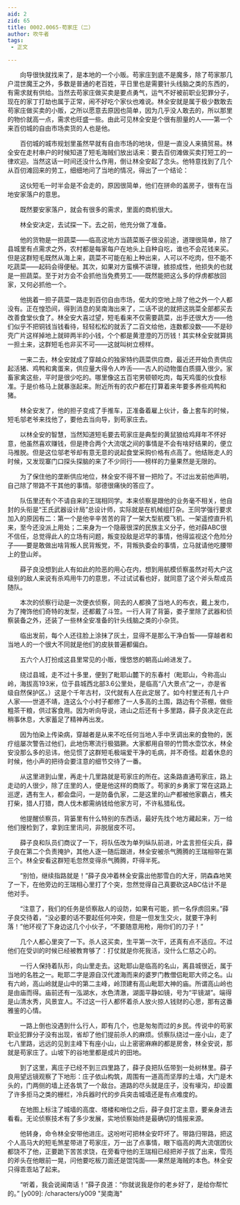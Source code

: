 ```yaml
---
aid: 2
zid: 65
title: 0002.0065-苟家庄（二）
author: 吹牛者
tags: 
 - 正文

---
```




　　向导很快就找来了，是本地的一个小贩。苟家庄到底不是魔多，除了苟家那几户混世魔王之外，多数是普通的老百姓，平日里也是需要针头线脑之类的东西的，有需求就有供给。当然去苟家庄做买卖是要点勇气，运气不好被前职业犯罪分子，现在的家丁打劫也属于正常，闹不好吃个家伙也难说。林全安就是属于极少数敢去苟家庄做买卖的小贩，之所以愿意去原因也简单，因为几乎没人敢去的，所以那里的物价就高一点，需求也旺盛一些。由此可见林全安是个很有胆量的人——第一个来百仞城的自由市场卖货的人也是他。

　　百仞城的城市规划里虽然早就有自由市场的地块，但是一直没人来搞贸易。林全安在走村串户的时候知道了短毛海贼们放出话来：要去百仞滩做买卖打短工的一律欢迎。当然这话一时间还没什么作用，倒让林全安起了念头。他特意找到了几个从百仞滩回来的劳工，细细地问了当地的情况，得出了一个结论：

　　这伙短毛一时半会是不会走的，原因很简单，他们在拼命的盖房子，很有在当地安家落户的意思。

　　既然要安家落户，就会有很多的需求，里面的商机很大。

　　林全安决定，去试探一下。去之前，他充分做了准备。

　　他的货物是一担蔬菜——临高这地方当蔬菜贩子很没前途，道理很简单，除了县城里有点需求之外，农村都是每家每户在地头上自种自吃，谁也不会花钱来买。但是这群短毛既然从海上来，蔬菜不可能在船上种出来，人可以不吃肉，但不能不吃蔬菜——起码会得便秘。其次，如果对方蛮横不讲理，掳掠成性，他损失的也就是一担蔬菜。至于对方会不会抓他当免费劳工——既然能把这么多的俘虏都放回家，又何必抓他一个。

　　他挑着一担子蔬菜一路走到百仞自由市场，偌大的空地上除了他之外一个人都没有。正在惶恐间，得到消息的吴南海出来了，二话不说的就把这挑菜全部都买去改善食堂伙食了。林全安大喜过望，短毛看来不仅需要蔬菜，出手还很大方——他们似乎不把铜钱当钱看待，轻轻松松的就丢了二百文给他，连数都没数——不是砂壳广片这样掉地上就碎两半的小钱，个个都是黄澄澄的万历钱！其实林全安就算挑一担土来，这群短毛也非买不可——这就叫树立榜样。

　　一来二去，林全安就成了穿越众的独家特约蔬菜供应商，最近还开始负责供应起活猪、鸡鸭和禽蛋来，供应量大得令人咋舌——古人的动物蛋白质摄入很少。家畜家禽这些，平时是很少吃的。哪里像这五百宅男顿顿吃肉，每天鸡蛋的伙食标准。于是价格马上就暴涨起来。附近所有的农户都在打算着来年要多养些鸡鸭和猪。

　　林全安发了，他的担子变成了手推车，正准备着雇上伙计，备上套车的时候，短毛邬老爷来找他了，要他去当向导，到苟家庄去。

　　以林全安的智慧，当然知道短毛要去苟家庄是典型的黄鼠狼给鸡拜年不怀好意，他虽然喜欢赚钱，但是搀合两个大流氓之间的事情是不会有啥好结果的，便立马推脱。但是这位邬老爷却有意无意的说起食堂采购价格有点高了。他结账走人的时候，又发现寨门口探头探脑的来了不少同行——榜样的力量果然是无限的。

　　为了保住他的垄断供应地位，林全安不得不冒一把险了。不过出发前他声明，自己除了带路不干其他的事情。邬德很痛快的答应了。

　　队伍里还有个不请自来的王瑞相同学。本来侦察是跟他的业务毫不相关，他自封的头衔是“王氏武器设计局”总设计师，实际就是在机械组打杂。王同学强行要求加入的原因有二：第一个是他辛辛苦苦的背了一架大型航模飞机、一架遥控直升机来，至今还没派上用处；二来身为一个隐蔽很深的民族主义分子，他对薛ABC很不信任，总觉得此人的立场有问题，叛变投敌是迟早的事情，他得监视这个危险分子——要是敢做出啥背叛人民背叛党，不，背叛执委会的事情，立马就请他吃腰带上的登山斧。

　　薛子良没想到此人有如此的险恶的用心在内，想到用航模侦察虽然对苟大户这级别的敌人来说有杀鸡用牛刀的意思，不过试试看也好，就同意了这个斧头帮成员随队。

　　本次的侦察行动是一次便衣侦察，同去的人都换了当地人的布衣，戴上发巾，为了掩饰他们奇特的发型，还都戴了斗笠。一行人背了背篓，娄子里除了武器和侦察装备之外，还装了一些林全安准备的针头线脑之类的小杂货。

　　临出发前，每个人还往脸上涂抹了灰土，显得不是那么干净白皙——穿越者和当地人的一个很大不同就是他们的皮肤普遍都偏白。

　　五六个人打扮成这县里常见的小贩，慢悠悠的朝高山岭进发了。

　　绕过县城，走不过十多里，便到了毗耶山麓下的东春村（毗耶山，今称高山岭，海拔高193米，位于县城西北部3.6公里处，是临高“八大景点”之一，亦是省级自然保护区。）这是个千年古村，汉代就有人在此定居了。如今村里还有几十户人家——世道不靖，连这么个小村子都修了一人多高的土围，路边有个茶棚，做些粗茶干粮，供过客食用。因为听向导说，进山之后还有十多里路，薛子良决定在此稍事休息，大家蓄足了精神再出发。

　　因为怕染上传染病，穿越者是从来不吃任何当地人手中烹调出来的食物的，医疗组屡次警告过他们，此地伤寒流行极猖獗。大家都用自带的竹筒水壶饮水，林全安没那么多的忌讳，他见惯了这群短毛极端爱干净的毛病，并不奇怪。趁着休息的时候，他小声的把待会要注意的细节交待了一番。

　　从这里进到山里，再走十几里路就是苟家庄的所在。这条路直通苟家庄，路上走动的人很少，除了庄里的人，便是他这样的商贩了。苟家的乡勇家丁常在这路上巡逻，遇有生人，都会盘问，一是防备仇家，二是这里的山产都被他家霸占，樵夫打柴，猎人打猎，商人伐木都需纳钱给他家方可，不许私猎私伐。

　　他提醒侦察员，背篓里有什么特别的东西话，最好先找个地方藏起来，万一给他们搜检到了，拿到庄里讯问，非脱层皮不可。

　　薛子良和队员们商议了一下，将队伍改为单列纵队前进，叶孟言担任尖兵，薛子良在第二个负责掩护，其他人逐一随后跟进，林全安被杀气腾腾的王瑞相带在第三个。林全安看这群短毛忽然变得杀气腾腾，吓得半死。

　　“别怕，继续指路就是！”薛子良冲着林全安露出他那雪白的大牙，阴森森地笑了一下，在他旁边的王瑞相心里打了个突，忽然觉得自己真要砍这ABC估计不是他对手。

　　“注意了，我们的任务是侦察敌人的设防，如果有可能，抓一名俘虏回来。”薛子良交待着，“没必要的话不要起任何冲突，但是一但发生交火，就要干净利落！”他环视了下身边这几个小伙子，“不要随意用枪，用你们的刀子！”

　　几个人都心里突了一下。杀人这买卖，生平第一次干，还真有点不适应。不过他们在受训的时候已经被教育够了：打仗就是你死我活，没什么仁慈之心的。

　　一行人保持着队形，向山里走去。这毗耶山是临高的名山，离县城很近，属于当地的名胜之一。毗耶二字是源自汉代渡海而来的婆罗门教僧侣毗耶大师之名。山有六岭，高山岭就是山中的第二主峰，岭顶建有高山毗耶大神的庙。所谓高山岭也是由庙而得。庙前还有一泓湖水，水色清澈，湖面平静如镜，号为“平镜湖”。端得是山清水秀，风景宜人。不过这一行人都怀着杀人放火掠人钱财的心思，那有这番雅鉴的心情。

　　一路上倒也没遇到什么行人，即有几个，也是匆匆而过的乡民。传说中的苟家职业犯罪分子没有出现，省却了他们提前杀人的麻烦。侦察队绕过一座小山，走了七八里路，远远的见到主峰下有座小山，山上密密麻麻的都是房舍，林全安说，那就是苟家庄了。山坡下的谷地里都是成片的田地。

　　到了这里，离庄子已经不到三四里路了，薛子良把队伍带到一处树林里。薛子良用望远镜观察了下地形：庄子依山构筑，周围有一道高而坚厚的土墙，大门是木头的，门两侧的墙上还各筑了一个敌台。道路的尽头就是庄子，没有壕沟，却设置了许多拒马之类的栅栏，冷兵器时代的步兵突击城墙还是有点难度的。

　　在地图上标注了城墙的高度、塔楼和哨位之后，薛子良打定主意，要亲身进去看看。无论侦察技术有了多少发展，实地侦察始终是最确切的情报来源。

　　他转身，命令林全安带他进庄。这吩咐可把林全安吓坏了。带路归带路，把这个人高马大的短毛煞星带进了苟家庄，万一出了点事情，眼下临高的两大流氓团伙都饶不了他，正要跪下苦苦求饶，在旁看守他的王瑞相已经把斧子拔了出来，雪亮的斧头在他眼前一晃，问他要吃板刀面还是馄饨面——果然是海贼的本色。林全安只得乖乖站了起来。

　　“听着，我会说闽南话！”薛子良道：“你就说我是你的老乡好了，是给你帮忙的。”
[y009]: /characters/y009 "吴南海"



